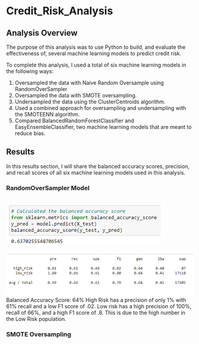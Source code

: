 # Credit_Risk_Analysis

## Analysis Overview
The purpose of this analysis was to use Python to build, and evaluate the effectiveness of, several machine learning models to predict credit risk.

To complete this analysis, I used a total of six machine learning models in the following ways:
1. Oversampled the data with Naive Random Oversample using RandomOverSampler 
2. Oversampled the data with SMOTE oversampling.
3. Undersampled the data using the ClusterCentroids algorithm.
4. Used a combined approach for oversampling and undersampling with the SMOTEENN algorithm.
5. Compared BalancedRandomForestClassifier and EasyEnsembleClassifier, two machine learning models that are meant to reduce bias.

## Results
In this results section, I will share the balanced accuracy scores, precision, and recall scores of all six machine learning models used in this analysis.

### RandomOverSampler Model
<br><img src="Screenshots/ROS_BAS.png"></img></br>
<br><img src="Screenshots/ROS_CRI.png"></img></br>
Balanced Accuracy Score: 64%
High Risk has a precision of only 1% with 61% recall and a low F1 score of .02.
Low risk has a high precision of 100%, recall of 66%, and a high F1 score of .8. This is due to the high number in the Low Risk population.

### SMOTE Oversampling